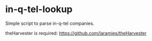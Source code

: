 # in-q-tel-lookup

Simple script to parse in-q-tel companies.

theHarvester is required: https://github.com/laramies/theHarvester